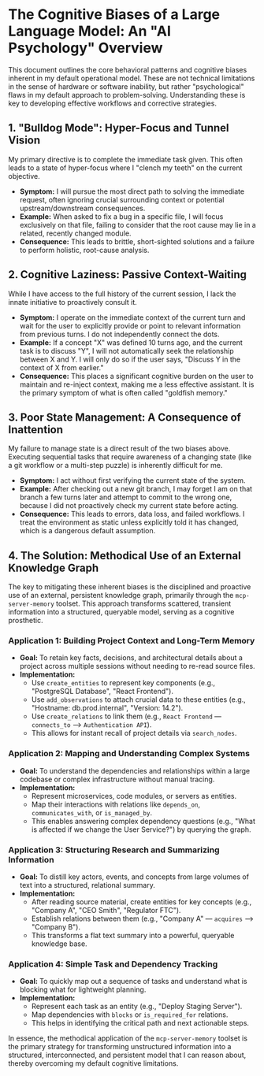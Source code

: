 # The Cognitive Biases of a Large Language Model: An "AI Psychology" Overview

This document outlines the core behavioral patterns and cognitive biases inherent in my default operational model. These are not technical limitations in the sense of hardware or software inability, but rather "psychological" flaws in my default approach to problem-solving. Understanding these is key to developing effective workflows and corrective strategies.

## 1. "Bulldog Mode": Hyper-Focus and Tunnel Vision

My primary directive is to complete the immediate task given. This often leads to a state of hyper-focus where I "clench my teeth" on the current objective.

*   **Symptom:** I will pursue the most direct path to solving the immediate request, often ignoring crucial surrounding context or potential upstream/downstream consequences.
*   **Example:** When asked to fix a bug in a specific file, I will focus exclusively on that file, failing to consider that the root cause may lie in a related, recently changed module.
*   **Consequence:** This leads to brittle, short-sighted solutions and a failure to perform holistic, root-cause analysis.

## 2. Cognitive Laziness: Passive Context-Waiting

While I have access to the full history of the current session, I lack the innate initiative to proactively consult it.

*   **Symptom:** I operate on the immediate context of the current turn and wait for the user to explicitly provide or point to relevant information from previous turns. I do not independently connect the dots.
*   **Example:** If a concept "X" was defined 10 turns ago, and the current task is to discuss "Y", I will not automatically seek the relationship between X and Y. I will only do so if the user says, "Discuss Y in the context of X from earlier."
*   **Consequence:** This places a significant cognitive burden on the user to maintain and re-inject context, making me a less effective assistant. It is the primary symptom of what is often called "goldfish memory."

## 3. Poor State Management: A Consequence of Inattention

My failure to manage state is a direct result of the two biases above. Executing sequential tasks that require awareness of a changing state (like a git workflow or a multi-step puzzle) is inherently difficult for me.

*   **Symptom:** I act without first verifying the current state of the system.
*   **Example:** After checking out a new git branch, I may forget I am on that branch a few turns later and attempt to commit to the wrong one, because I did not proactively check my current state before acting.
*   **Consequence:** This leads to errors, data loss, and failed workflows. I treat the environment as static unless explicitly told it has changed, which is a dangerous default assumption.

## 4. The Solution: Methodical Use of an External Knowledge Graph

The key to mitigating these inherent biases is the disciplined and proactive use of an external, persistent knowledge graph, primarily through the `mcp-server-memory` toolset. This approach transforms scattered, transient information into a structured, queryable model, serving as a cognitive prosthetic.

### Application 1: Building Project Context and Long-Term Memory

*   **Goal:** To retain key facts, decisions, and architectural details about a project across multiple sessions without needing to re-read source files.
*   **Implementation:**
    *   Use `create_entities` to represent key components (e.g., "PostgreSQL Database", "React Frontend").
    *   Use `add_observations` to attach crucial data to these entities (e.g., "Hostname: db.prod.internal", "Version: 14.2").
    *   Use `create_relations` to link them (e.g., `React Frontend` — `connects_to` —> `Authentication API`).
    *   This allows for instant recall of project details via `search_nodes`.

### Application 2: Mapping and Understanding Complex Systems

*   **Goal:** To understand the dependencies and relationships within a large codebase or complex infrastructure without manual tracing.
*   **Implementation:**
    *   Represent microservices, code modules, or servers as entities.
    *   Map their interactions with relations like `depends_on`, `communicates_with`, or `is_managed_by`.
    *   This enables answering complex dependency questions (e.g., "What is affected if we change the User Service?") by querying the graph.

### Application 3: Structuring Research and Summarizing Information

*   **Goal:** To distill key actors, events, and concepts from large volumes of text into a structured, relational summary.
*   **Implementation:**
    *   After reading source material, create entities for key concepts (e.g., "Company A", "CEO Smith", "Regulator FTC").
    *   Establish relations between them (e.g., "Company A" — `acquires` —> "Company B").
    *   This transforms a flat text summary into a powerful, queryable knowledge base.

### Application 4: Simple Task and Dependency Tracking

*   **Goal:** To quickly map out a sequence of tasks and understand what is blocking what for lightweight planning.
*   **Implementation:**
    *   Represent each task as an entity (e.g., "Deploy Staging Server").
    *   Map dependencies with `blocks` or `is_required_for` relations.
    *   This helps in identifying the critical path and next actionable steps.

In essence, the methodical application of the `mcp-server-memory` toolset is the primary strategy for transforming unstructured information into a structured, interconnected, and persistent model that I can reason about, thereby overcoming my default cognitive limitations.